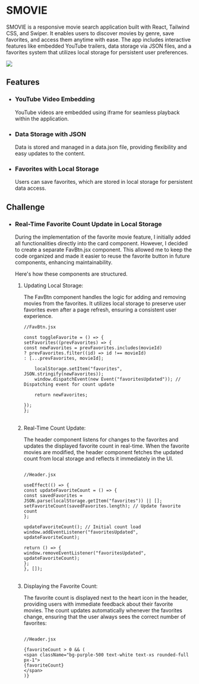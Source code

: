 # SMOVIE

<p>SMOVIE is a responsive movie search application built with React, Tailwind CSS, and Swiper. It enables users to discover movies by genre, save favorites, and access them anytime with ease. The app includes interactive features like embedded YouTube trailers, data storage via JSON files, and a favorites system that utilizes local storage for persistent user preferences.</p>

<img src="./public/interface.png">

## Features

<ul>
<li><h3>YouTube Video Embedding</h3> YouTube videos are embedded using iframe for seamless playback within the application.</li>
<li><h3>Data Storage with JSON</h3> Data is stored and managed in a data.json file, providing flexibility and easy updates to the content.</li>
<li><h3>Favorites with Local Storage</h3> Users can save favorites, which are stored in local storage for persistent data access.</li>
</ul>

## Challenge

<ul>
  <li>
    <h3>Real-Time Favorite Count Update in Local Storage</h3>  
    <p>During the implementation of the favorite movie feature, I initially added all functionalities directly into the card component. However, I decided to create a separate FavBtn.jsx component. This allowed me to keep the code organized and made it easier to reuse the favorite button in future components, enhancing maintainability.</p>
    <p>Here's how these components are structured.</p>
    <ol>
      <li>Updating Local Storage:  
        
The FavBtn component handles the logic for adding and removing movies from the favorites. It utilizes local storage to preserve user favorites even after a page refresh, ensuring a consistent user experience.
```
//FavBtn.jsx

const toggleFavorite = () => {
setFavorites((prevFavorites) => {
const newFavorites = prevFavorites.includes(movieId)
? prevFavorites.filter((id) => id !== movieId)
: [...prevFavorites, movieId];

    localStorage.setItem("favorites", JSON.stringify(newFavorites));
    window.dispatchEvent(new Event("favoritesUpdated")); // Dispatching event for count update

    return newFavorites;

});
};

```
</li>

<br />

<li>Real-Time Count Update:


The header component listens for changes to the favorites and updates the displayed favorite count in real-time. When the favorite movies are modified, the header component fetches the updated count from local storage and reflects it immediately in the UI.
```

//Header.jsx

useEffect(() => {
const updateFavoriteCount = () => {
const savedFavorites = JSON.parse(localStorage.getItem("favorites")) || [];
setFavoriteCount(savedFavorites.length); // Update favorite count
};

updateFavoriteCount(); // Initial count load
window.addEventListener("favoritesUpdated", updateFavoriteCount);

return () => {
window.removeEventListener("favoritesUpdated", updateFavoriteCount);
};
}, []);

```
</li>

<br />

<li>Displaying the Favorite Count:


The favorite count is displayed next to the heart icon in the header, providing users with immediate feedback about their favorite movies. The count updates automatically whenever the favorites change, ensuring that the user always sees the correct number of favorites:
```

//Header.jsx

{favoriteCount > 0 && (
<span className="bg-purple-500 text-white text-xs rounded-full px-1">
{favoriteCount}
</span>
)}

```

</ul>


```

